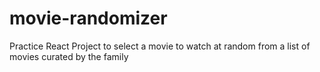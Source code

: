 # movie-randomizer
Practice React Project to select a movie to watch at random from a list of movies curated by the family
